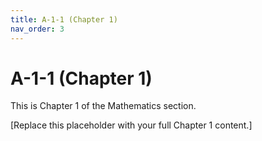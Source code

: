 ```yaml
---
title: A-1-1 (Chapter 1)
nav_order: 3
---
```


# A-1-1 (Chapter 1)

This is Chapter 1 of the Mathematics section.

[Replace this placeholder with your full Chapter 1 content.]

